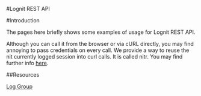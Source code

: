 #Lognit REST API

#Introduction

The pages here briefly shows some examples of usage for Lognit REST API.

Although you can call it from the browser or via cURL directly, you may find
annoying to pass credentials on every call. We provide a way to reuse the nit
currently logged session into curl calls. It is called nitr. You may find
further info [here](nitr.md).

##Resources

[Log Group](./log-groups.md)
